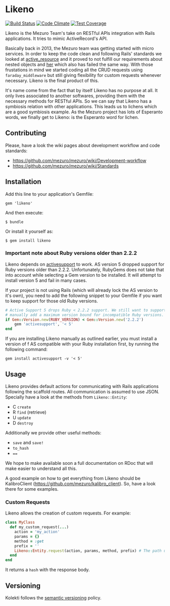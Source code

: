 # Likeno

[![Build Status](https://travis-ci.org/mezuro/likeno.png?branch=master)](https://travis-ci.org/mezuro/likeno)
[![Code Climate](https://codeclimate.com/github/mezuro/likeno.png)](https://codeclimate.com/github/mezuro/likeno)
[![Test Coverage](https://codeclimate.com/github/mezuro/likeno/badges/coverage.svg)](https://codeclimate.com/github/mezuro/likeno)

Likeno is the Mezuro Team's take on RESTful APIs integration with Rails applications. It tries to mimic ActiveRecord's API.

Basically back in 2013, the Mezuro team was getting started with micro services. In order to keep the code clean and following Rails' standards we looked at [active_resource](https://github.com/rails/activeresource) and it proved to not fulfill our requirements about nested objects and [her](https://github.com/remiprev/her) which also has failed the same way. With those frustations in mind we started coding all the CRUD requests using `faraday_middleware` but still giving flexibility for custom requests whenever necessary. Likeno is the final product of this.


It's name come from the fact that by itself Likeno has no purpose at all. It only lives associated to another softwares, providing them with the necessary methods for RESTful APIs. So we can say that Likeno has a symbiosis relation with other applications. This leads us to lichens which are a good symbiosis example. As the Mezuro project has lots of Esperanto words, we finally get to Likeno: is the Esperanto word for lichen.

## Contributing

Please, have a look the wiki pages about development workflow and code standards:

* https://github.com/mezuro/mezuro/wiki/Development-workflow
* https://github.com/mezuro/mezuro/wiki/Standards

## Installation

Add this line to your application's Gemfile:

    gem 'likeno'

And then execute:

    $ bundle

Or install it yourself as:

    $ gem install likeno

### Important note about Ruby versions older than 2.2.2

Likeno depends on [activesupport](https://github.com/rails/activesupport) to work.
AS version 5 dropped support for Ruby versions older than 2.2.2. Unfortunately,
RubyGems does not take that into account while selecting a Gem version to be installed.
It will attempt to install version 5 and fail in many cases.

If your project is not using Rails (which will already lock the AS version to it's own),
you need to add the following snippet to your Gemfile if you want to keep support
for those old Ruby versions.

```ruby
# Active Support 5 drops Ruby < 2.2.2 support. We still want to support it, so
# manually add a maximum version bound for incompatible Ruby versions.
if Gem::Version.new(RUBY_VERSION) < Gem::Version.new('2.2.2')
    gem 'activesupport', '< 5'
end
```

If you are installing Likeno manually as outlined earlier, you must install a version
of f AS compatible with your Ruby installation first, by running the following command:

    gem install activesupport -v '< 5'

## Usage

Likeno provides default actions for communicating with Rails applications following the scaffold routes. All communication is assumed to use JSON. Specially have a look at the methods from `Likeno::Entity`:

* C `create`
* R `find` (retrieve)
* U `update`
* D `destroy`

Additionally we provide other useful methods:

* `save` and `save!`
* `to_hash`
* `==`


We hope to make available soon a full documentation on RDoc that will make easier to understand all this.

A good example on how to get everything from Likeno should be KalibroClient (https://github.com/mezuro/kalibro_client). So, have a look there for some examples.

### Custom Requests

Likeno allows the creation of custom requests. For example:

```ruby
class MyClass
  def my_custom_request(...)
    action = 'my_action'
    params = {}
    method = :get
    prefix = ''
    Likeno::Entity.request(action, params, method, prefix) # The path used will be '/my_classes/my_action'
  end
end
```

It returns a `hash` with the response body.

## Versioning

Kolekti follows the [semantic versioning](http://semver.org/) policy.
